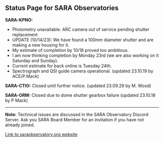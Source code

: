 ## Status Page for SARA Observatories

**SARA-KPNO:** 
- Photometry unavailable: ARC camera out of service pending shutter replacement
- UPDATE (10/14/23): We have found a 100mm diameter shutter and are making a new housing for it.
- My estimate of completion by 10/18 proved too ambitious.
- I am now thinking completion by Monday 23rd (we are also working on it Saturday and Sunday).
- Current estimate for back online is Tuesday 24th.
- Spectrograph and QSI guide camera operational. (updated 23.10.19 by ACE/P.Mack)

**SARA-CTIO:** Closed until further notice. (updated 23.09.29 by M. Wood)

**SARA-ORM:**  Closed due to dome shutter gearbox failure (updated 23.10.18 by P Mack)

---

**Note:** Technical issues are discussed in the SARA Observatory Discord Server.  Ask you SARA Board Member for an invitation if you have not already joined.

[Link to saraobservatory.org website](https://saraobservatory.org)
